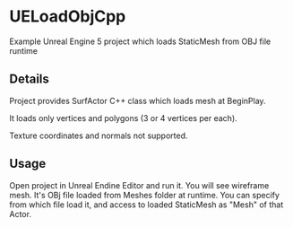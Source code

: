 # UELoadObjCpp
Example Unreal Engine 5 project which loads StaticMesh from OBJ file runtime

## Details

Project provides SurfActor C++ class which loads mesh at BeginPlay.

It loads only vertices and polygons (3 or 4 vertices per each).

Texture coordinates and normals not supported.


## Usage

Open project in Unreal Endine Editor and run it.
You will see wireframe mesh. It's OBj file loaded from Meshes folder at runtime.
You can specify from which file load it, and access to loaded StaticMesh as "Mesh" of that Actor.
